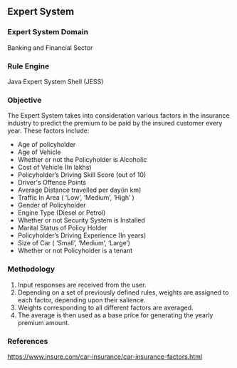 ## Expert System

### Expert System Domain
Banking and Financial Sector


### Rule Engine
Java Expert System Shell (JESS)


### Objective
The Expert System takes into consideration various factors in the insurance industry to predict the premium to be paid by the insured customer every year. These factors include:

- 	Age of policyholder
- 	Age of Vehicle
- 	Whether or not the Policyholder is Alcoholic
- 	Cost of Vehicle (In lakhs)
- 	Policyholder’s Driving Skill Score (out of 10)
- 	Driver's Offence Points
- 	Average Distance travelled per day(in km)
- 	Traffic In Area ( ‘Low’, ‘Medium’, ‘High’ )
- 	Gender of Policyholder
- 	Engine Type (Diesel or Petrol)
- 	Whether or not Security System is Installed
- 	Marital Status of Policy Holder
- 	Policyholder’s Driving Experience (In years)
- 	Size of Car ( ‘Small’, ‘Medium’, ‘Large’)
- 	Whether or not Policyholder is a tenant


### Methodology


1. Input responses are received from the user.
2. Depending on a set of previously defined rules, weights are assigned to each factor, depending upon their salience.
3. Weights corresponding to all different factors are averaged.
4. The average is then used as a base price for generating the yearly premium amount.


### References
https://www.insure.com/car-insurance/car-insurance-factors.html